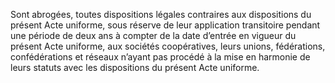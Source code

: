 Sont abrogées, toutes dispositions légales contraires aux dispositions du présent Acte uniforme, sous réserve de leur application transitoire pendant une période de deux ans à compter de la date d’entrée en vigueur du présent Acte uniforme, aux sociétés coopératives, leurs unions, fédérations, confédérations et réseaux n’ayant pas procédé à la mise en harmonie de leurs statuts avec les dispositions du présent Acte uniforme.